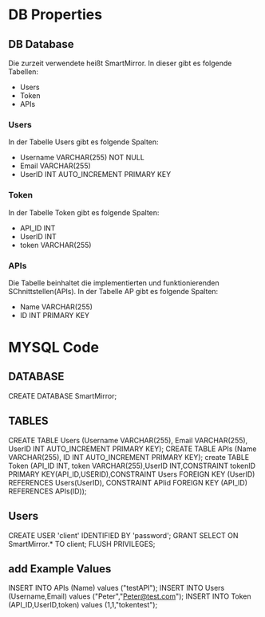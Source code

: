 # DB Properties
## DB Database
Die zurzeit verwendete heißt SmartMirror. In dieser gibt es folgende Tabellen:
* Users
* Token
* APIs
### Users
In der Tabelle Users gibt es folgende Spalten:
* Username VARCHAR(255) NOT NULL
* Email VARCHAR(255)
* UserID INT AUTO_INCREMENT PRIMARY KEY
### Token
In der Tabelle Token gibt es folgende Spalten:
* API_ID INT
* UserID INT
* token VARCHAR(255)
### APIs
Die Tabelle beinhaltet die implementierten und funktionierenden SChnittstellen(APIs).
In der Tabelle AP gibt es folgende Spalten:
* Name VARCHAR(255)
* ID INT PRIMARY KEY

# MYSQL Code
## DATABASE
CREATE DATABASE SmartMirror;

## TABLES 
CREATE TABLE Users (Username VARCHAR(255), Email VARCHAR(255), UserID INT AUTO_INCREMENT PRIMARY KEY);
CREATE TABLE APIs (Name VARCHAR(255), ID INT AUTO_INCREMENT PRIMARY KEY);
create TABLE Token (API_ID INT, token VARCHAR(255),UserID INT,CONSTRAINT tokenID PRIMARY KEY(API_ID,USERID),CONSTRAINT Users FOREIGN KEY (UserID) REFERENCES Users(UserID), CONSTRAINT APIid FOREIGN KEY (API_ID) REFERENCES APIs(ID));

## Users
CREATE USER 'client' IDENTIFIED BY 'password';
GRANT SELECT ON SmartMirror.\* TO client;
FLUSH PRIVILEGES;


## add Example Values
INSERT INTO APIs (Name) values ("testAPI");
INSERT INTO Users (Username,Email) values ("Peter","Peter@test.com");
INSERT INTO Token (API_ID,UserID,token) values (1,1,"tokentest");

